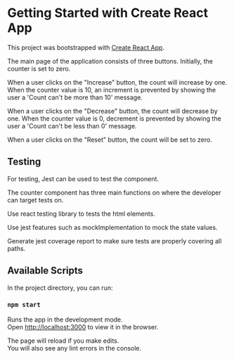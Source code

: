 # Getting Started with Create React App

This project was bootstrapped with [Create React App](https://github.com/facebook/create-react-app).

The main page of the application consists of three buttons. Initially, the counter is set to zero.

When a user clicks on the "Increase" button, the count will increase by one. When the counter value is 10, an increment is prevented
by showing the user a 'Count can't be more than 10' message.

When a user clicks on the "Decrease" button, the count will decrease by one. When the counter value is 0, decrement is prevented by showing the user a 'Count can't be less than 0' message.

When a user clicks on the "Reset" button, the count will be set to zero.

## Testing

For testing, Jest can be used to test the component.

The counter component has three main functions on where the developer can target tests on.

Use react testing library to tests the html elements.

Use jest features such as mockImplementation to mock the state values.

Generate jest coverage report to make sure tests are properly covering all paths.

## Available Scripts

In the project directory, you can run:

### `npm start`

Runs the app in the development mode.\
Open [http://localhost:3000](http://localhost:3000) to view it in the browser.

The page will reload if you make edits.\
You will also see any lint errors in the console.
